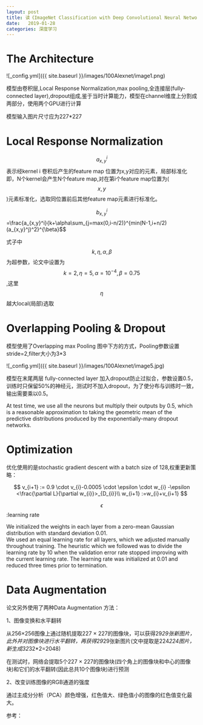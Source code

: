 ```yaml
---
layout: post
title: 读《ImageNet Classification with Deep Convolutional Neural Networks》(Alexnet)
date:   2019-01-28
categories: 深度学习
---  
```


# The Architecture   

![_config.yml]({{ site.baseurl }}/images/100Alexnet/image1.png)   

模型由卷积层,Local Response Normalization,max pooling,全连接层(fully-connected layer),dropout组成,鉴于当时计算能力，模型在channel维度上分割成两部分，使用两个GPU进行计算  

模型输入图片尺寸应为227*227  


# Local Response Normalization  

$$a_{x,y}^i$$表示经kernel i 卷积后产生的feature map 位置为x,y对应的元素，局部标准化即，N个kernel会产生N个feature map,对在第i个feature map位置为($$x,y$$)元素标准化，选取同位置前后其他feature map元素进行标准化。

$$b_{x,y}^i$$=\frac{a_{x,y}^i}{k+\alpha\sum_{j=max(0,i-n/2)}^{min(N-1,i+n/2)(a_{x,y}^j)^2}^{\beta}$$

式子中$$k,\eta,\alpha,\beta$$为超参数，论文中设置为$$k=2,\eta=5,\alpha=10^{-4},\beta=0.75$$,这里$$\eta$$越大local(局部)选取



# Overlapping Pooling & Dropout  

模型使用了Overlapping max Pooling 图中下方的方式，Pooling参数设置stride=2,filter大小为3*3  

![_config.yml]({{ site.baseurl }}/images/100Alexnet/image5.jpg) 

模型在末尾两层 fully-connected layer 加入dropout防止过拟合，参数设置0.5，训练时只保留50%的神经元，测试时不加入dropout，为了使分布与训练时一致，输出需要乘以0.5。  

At test time, we use all the neurons but multiply their outputs by 0.5, which is a reasonable approximation to taking the geometric mean of the predictive distributions produced by the exponentially-many dropout networks.  


# Optimization  

优化使用的是stochastic gradient descent with a batch size of 128,权重更新策略：  

$$
v_{i+1} := 0.9 \cdot v_{i}-0.0005 \cdot \epsilon  \cdot w_{i} -\epsilon <\frac{\partial L}{\partial w_{i}}>_{D_{i}}\\
w_{i+1} :=w_{i}+v_{i+1}
$$

$$\epsilon$$:learning rate   

We initialized the weights in each layer from a zero-mean Gaussian distribution with standard deviation 0.01.    
We used an equal learning rate for all layers, which we adjusted manually throughout training. The heuristic which we followed was to divide the learning rate by 10 when the validation error rate stopped improving with the current learning rate. The learning rate was initialized at 0.01 and reduced three times prior to termination.

# Data Augmentation  

论文另外使用了两种Data Augmentation 方法：  

1、图像变换和水平翻转    

从256×256图像上通过随机提取227 × 227的图像块，可以获得29*29张新图片，此外并对图像块进行水平翻转，再获得29*29张新图片(文中提取是224*224图片，新生成32*32*2=2048)  

在测试时，网络会提取5个227 × 227的图像块(四个角上的图像块和中心的图像块)和它们的水平翻转(因此总共10个图像块)进行预测  

2、改变训练图像的RGB通道的强度 

通过主成分分析（PCA）颜色增强，红色值大、绿色值小的图像的红色值变化最大。





参考： 


